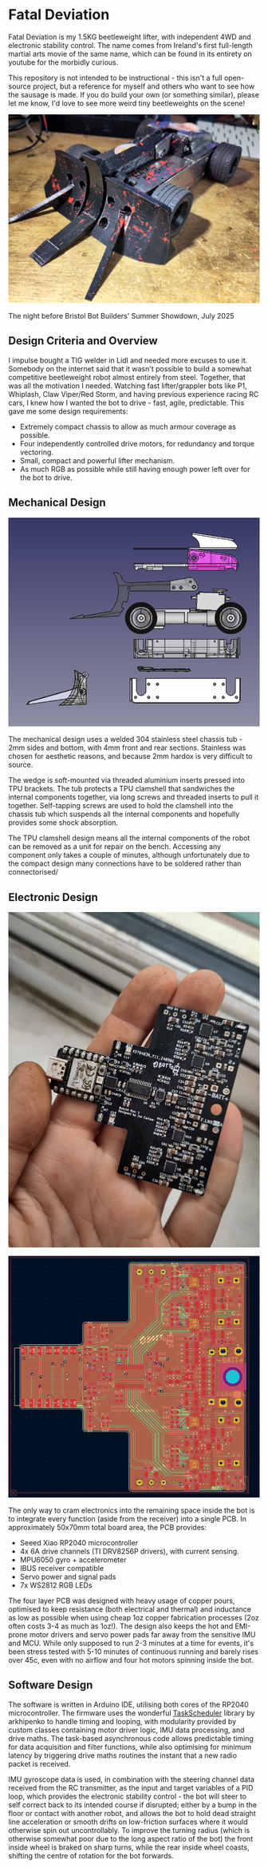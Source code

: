# Fatal Deviation

Fatal Deviation is my 1.5KG beetleweight lifter, with independent 4WD and electronic stability control. The name comes from Ireland's first full-length martial arts movie of the same name, which can be found in its entirety on youtube for the morbidly curious.

This repository is not intended to be instructional - this isn't a full open-source project, but a reference for myself and others who want to see how the sausage is made. If you do build your own (or something similar), please let me know, I'd love to see more weird tiny beetleweights on the scene!

![Photo](Images/photo.jpg)

The night before Bristol Bot Builders' Summer Showdown, July 2025

## Design Criteria and Overview

I impulse bought a TIG welder in Lidl and needed more excuses to use it. Somebody on the internet said that it wasn't possible to build a somewhat competitive beetleweight robot almost entirely from steel. Together, that was all the motivation I needed. Watching fast lifter/grappler bots like P1, Whiplash, Claw Viper/Red Storm, and having previous experience racing RC cars, I knew how I wanted the bot to drive - fast, agile, predictable. This gave me some design requirements:

* Extremely compact chassis to allow as much armour coverage as possible.
* Four independently controlled drive motors, for redundancy and torque vectoring.
* Small, compact and powerful lifter mechanism.
* As much RGB as possible while still having enough power left over for the bot to drive.

## Mechanical Design

![CAD stackup](Images/cad_stackup.png)

The mechanical design uses a welded 304 stainless steel chassis tub - 2mm sides and bottom, with 4mm front and rear sections. Stainless was chosen for aesthetic reasons, and because 2mm hardox is very difficult to source.

The wedge is soft-mounted via threaded aluminium inserts pressed into TPU brackets. The tub protects a TPU clamshell that sandwiches the internal components together, via long screws and threaded inserts to pull it together. Self-tapping screws are used to hold the clamshell into the chassis tub which suspends all the internal components and hopefully provides some shock absorption.

The TPU clamshell design means all the internal components of the robot can be removed as a unit for repair on the bench. Accessing any component only takes a couple of minutes, although unfortunately due to the compact design many connections have to be soldered rather than connectorised/

## Electronic Design

![PCB](Images/pcb.jpeg)

![PCB](Images/pcb_01.png)

The only way to cram electronics into the remaining space inside the bot is to integrate every function (aside from the receiver) into a single PCB. In approximately 50x70mm total board area, the PCB provides:

* Seeed Xiao RP2040 microcontroller
* 4x 6A drive channels (TI DRV8256P drivers), with current sensing.
* MPU6050 gyro + accelerometer
* IBUS receiver compatible
* Servo power and signal pads
* 7x WS2812 RGB LEDs

The four layer PCB was designed with heavy usage of copper pours, optimised to keep resistance (both electrical and thermal) and inductance as low as possible when using cheap 1oz copper fabrication processes (2oz often costs 3-4 as much as 1oz!). The design also keeps the hot and EMI-prone motor drivers and servo power pads far away from the sensitive IMU and MCU. While only supposed to run 2-3 minutes at a time for events, it's been stress tested with 5-10 minutes of continuous running and barely rises over 45c, even with no airflow and four hot motors spinning inside the bot.


## Software Design

The software is written in Arduino IDE, utilising both cores of the RP2040 microcontroller. The firmware uses the wonderful [TaskScheduler](https://github.com/arkhipenko/TaskScheduler) library by arkhipenko to handle timing and looping, with modularity provided by custom classes containing motor driver logic, IMU data processing, and drive maths. The task-based asynchronous code allows predictable timing for data acquisition and filter functions, while also optimising for minimum latency by triggering drive maths routines the instant that a new radio packet is received.

IMU gyroscope data is used, in combination with the steering channel data received from the RC transmitter, as the input and target variables of a PID loop, which provides the electronic stability control - the bot will steer to self correct back to its intended course if disrupted; either by a bump in the floor or contact with another robot, and allows the bot to hold dead straight line acceleration or smooth drifts on low-friction surfaces where it would otherwise spin out uncontrollably. To improve the turning radius (which is otherwise somewhat poor due to the long aspect ratio of the bot) the front inside wheel is braked on sharp turns, while the rear inside wheel coasts, shifting the centre of rotation for the bot forwards.
